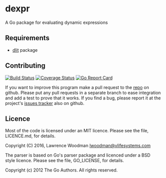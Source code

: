 dexpr
====
A Go package for evaluating dynamic expressions

Requirements
------------
* [dlit](https://github.com/lawrencewoodman/dlit) package


Contributing
------------

[![Build Status](https://travis-ci.org/lawrencewoodman/dexpr.svg?branch=master)](https://travis-ci.org/lawrencewoodman/dexpr)
[![Coverage Status](https://coveralls.io/repos/lawrencewoodman/dexpr/badge.svg?branch=master)](https://coveralls.io/r/lawrencewoodman/dexpr?branch=master)
[![Go Report Card](https://goreportcard.com/badge/github.com/lawrencewoodman/dexpr)](https://goreportcard.com/report/github.com/lawrencewoodman/dexpr)

If you want to improve this program make a pull request to the [repo](https://github.com/lawrencewoodman/dexpr) on github.  Please put any pull requests in a separate branch to ease integration and add a test to prove that it works.  If you find a bug, please report it at the project's [issues tracker](https://github.com/lawrencewoodman/dexpr/issues) also on github.


Licence
-------
Most of the code is licensed under an MIT licence.  Please see the file, LICENCE.md, for details.

Copyright (C) 2016, Lawrence Woodman <lwoodman@vlifesystems.com>


The parser is based on Go's parser package and licenced under a BSD style licence.  Please see the file, GO_LICENSE, for details.

Copyright (c) 2012 The Go Authors. All rights reserved.
